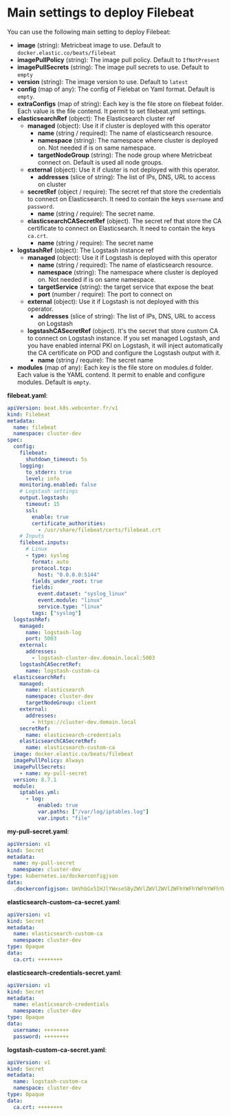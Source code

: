 # Main settings to deploy Filebeat

You can use the following main setting to deploy Filebeat:
- **image** (string): Metricbeat image to use. Default to `docker.elastic.co/beats/filebeat`
- **imagePullPolicy** (string): The image pull policy. Default to `IfNotPresent`
- **imagePullSecrets** (string): The image pull secrets to use. Default to `empty`
- **version** (string): The image version to use. Default to `latest`
- **config** (map of any): The config of Fielebat on Yaml format. Default is `empty`.
- **extraConfigs** (map of string): Each key is the file store on filebeat folder. Each value is the file contend. It permit to set filebeat.yml settings.
- **elasticsearchRef** (object): The Elasticsearch cluster ref
  - **managed** (object): Use it if cluster is deployed with this operator
    - **name** (string / required): The name of elasticsearch resource.
    - **namespace** (string): The namespace where cluster is deployed on. Not needed if is on same namespace.
    - **targetNodeGroup** (string): The node group where Metricbeat connect on. Default is used all node groups.
  - **external** (object): Use it if cluster is not deployed with this operator.
    - **addresses** (slice of string): The list of IPs, DNS, URL to access on cluster 
  - **secretRef** (object / require): The secret ref that store the credentials to connect on Elasticsearch. It need to contain the keys `username` and `password`.
    - **name** (string / require): The secret name.
  - **elasticsearchCASecretRef** (object). The secret ref that store the CA certificate to connect on Elasticsearch. It need to contain the keys `ca.crt`.
    - **name** (string / require): The secret name
- **logstashRef** (object): The Logstash instance ref
  - **managed** (object): Use it if Logstash is deployed with this operator
    - **name** (string / required): The name of elasticsearch resource.
    - **namespace** (string): The namespace where cluster is deployed on. Not needed if is on same namespace.
    - **targetService** (string): the target service that expose the beat 
    - **port** (number / require): The port to connect on
  - **external** (object): Use it if Logstash is not deployed with this operator.
    - **addresses** (slice of string): The list of IPs, DNS, URL to access on Logstash
  - **logstashCASecretRef** (object). It's the secret that store custom CA to connect on Logstash instance. If you set managed Logstash, and you have enabled internal PKI on Logstash, it will inject automatically the CA certificate on POD and configure the Logstash output with it.
    - **name** (string / require): The secret name
- **modules** (map of any): Each key is the file store on modules.d folder. Each value is the YAML contend. It permit to enable and configure modules. Default is `empty`.


**filebeat.yaml**:
```yaml
apiVersion: beat.k8s.webcenter.fr/v1
kind: Filebeat
metadata:
  name: filebeat
  namespace: cluster-dev
spec:
  config:
    filebeat:
      shutdown_timeout: 5s
    logging:
      to_stderr: true
      level: info
    monitoring.enabled: false
    # Logstash settings
    output.logstash:
      timeout: 15
      ssl:
        enable: true
        certificate_authorities:
          - /usr/share/filebeat/certs/filebeat.crt
    # Inputs
    filebeat.inputs:
      # Linux
      - type: syslog
        format: auto
        protocol.tcp:
          host: "0.0.0.0:5144"
        fields_under_root: true
        fields:
          event.dataset: "syslog_linux"
          event.module: "linux"
          service.type: "linux"
        tags: ["syslog"]
  logstashRef:
    managed:
      name: logstash-log
      port: 5003
    external:
      addresses:
        - logstash-cluster-dev.domain.local:5003
    logstashCASecretRef:
      name: logstash-custom-ca
  elasticsearchRef:
    managed:
      name: elasticsearch
      namespace: cluster-dev
      targetNodeGroup: client
    external:
      addresses:
        - https://cluster-dev.domain.local
    secretRef:
      name: elasticsearch-credentials
    elasticsearchCASecretRef:
      name: elasticsearch-custom-ca
  image: docker.elastic.co/beats/filebeat
  imagePullPolicy: Always
  imagePullSecrets:
    - name: my-pull-secret
  version: 8.7.1
  module:
    iptables.yml:
      - log:
          enabled: true
          var.paths: ["/var/log/iptables.log"]
          var.input: "file"
```

**my-pull-secret.yaml**:
```yaml
apiVersion: v1
kind: Secret
metadata:
  name: my-pull-secret
  namespace: cluster-dev
type: kubernetes.io/dockerconfigjson
data:
  .dockerconfigjson: UmVhbGx5IHJlYWxseSByZWVlZWVlZWVlZWFhYWFhYWFhYWFhYWFhYWFhYWFhYWFhYWFhYWxsbGxsbGxsbGxsbGxsbGxsbGxsbGxsbGxsbGxsbGx5eXl5eXl5eXl5eXl5eXl5eXl5eSBsbGxsbGxsbGxsbGxsbG9vb29vb29vb29vb29vb29vb29vb29vb29vb25ubm5ubm5ubm5ubm5ubm5ubm5ubm5ubmdnZ2dnZ2dnZ2dnZ2dnZ2dnZ2cgYXV0aCBrZXlzCg==
```

**elasticsearch-custom-ca-secret.yaml**:
```yaml
apiVersion: v1
kind: Secret
metadata:
  name: elasticsearch-custom-ca
  namespace: cluster-dev
type: Opaque
data:
  ca.crt: ++++++++
```

**elasticsearch-credentials-secret.yaml**:
```yaml
apiVersion: v1
kind: Secret
metadata:
  name: elasticsearch-credentials
  namespace: cluster-dev
type: Opaque
data:
  username: ++++++++
  password: ++++++++
```

**logstash-custom-ca-secret.yaml**:
```yaml
apiVersion: v1
kind: Secret
metadata:
  name: logstash-custom-ca
  namespace: cluster-dev
type: Opaque
data:
  ca.crt: ++++++++
```
